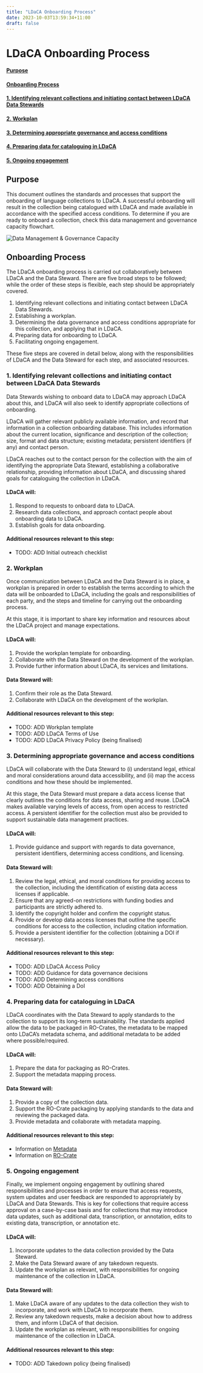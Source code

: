 ```yaml
---
title: "LDaCA Onboarding Process"
date: 2023-10-03T13:59:34+11:00
draft: false
---
```


# LDaCA Onboarding Process

#### [Purpose](#purpose-1)
#### [Onboarding Process](#onboarding-process-1)
#### [1. Identifying relevant collections and initiating contact between LDaCA Data Stewards](#1-identifying-relevant-collections-and-initiating-contact-between-ldaca-data-stewards-1)
#### [2. Workplan](#2-workplan-1)
#### [3. Determining appropriate governance and access conditions](#3-determining-appropriate-governance-and-access-conditions-1)
#### [4. Preparing data for cataloguing in LDaCA](#4-preparing-data-for-cataloguing-in-ldaca-1)
#### [5. Ongoing engagement](#5-ongoing-engagement-1)

## Purpose

This document outlines the standards and processes that support the onboarding of language collections to LDaCA. A successful onboarding will result in the collection being catalogued with LDaCA and made available in accordance with the specified access conditions. To determine if you are ready to onboard a collection, check this data management and governance capacity flowchart.

![Data Management & Governance Capacity](/content/using-ldaca/ldaca-onboarding-process/DataManagement&GovernanceCapacity.jpg)

## Onboarding Process

The LDaCA onboarding process is carried out collaboratively between LDaCA and the Data Steward. There are five broad steps to be followed; while the order of these steps is flexible, each step should be appropriately covered.

1. Identifying relevant collections and initiating contact between LDaCA Data Stewards.
2. Establishing a workplan.
3. Determining the data governance and access conditions appropriate for this collection, and applying that in LDaCA.
4. Preparing data for onboarding to LDaCA.
5. Facilitating ongoing engagement.

These five steps are covered in detail below, along with the responsibilities of LDaCA and the Data Steward for each step, and associated resources.

### 1. Identifying relevant collections and initiating contact between LDaCA Data Stewards

Data Stewards wishing to onboard data to LDaCA may approach LDaCA about this, and LDaCA will also seek to identify appropriate collections of onboarding.

LDaCA will gather relevant publicly available information, and record that information in a collection onboarding database. This includes information about the current location, significance and description of the collection; size, format and data structure; existing metadata; persistent identifiers (if any) and contact person.

LDaCA reaches out to the contact person for the collection with the aim of identifying the appropriate Data Steward, establishing a collaborative relationship, providing information about LDaCA, and discussing shared goals for cataloguing the collection in LDaCA.

#### LDaCA will:
1. Respond to requests to onboard data to LDaCA.
2. Research data collections, and approach contact people about onboarding data to LDaCA.
3. Establish goals for data onboarding.

#### Additional resources relevant to this step:
- TODO: ADD Initial outreach checklist

### 2. Workplan

Once communication between LDaCA and the Data Steward is in place, a workplan is prepared in order to establish the terms according to which the data will be onboarded to LDaCA, including the goals and responsibilities of each party, and the steps and timeline for carrying out the onboarding process.

At this stage, it is important to share key information and resources about the LDaCA project and manage expectations.

#### LDaCA will:
1. Provide the workplan template for onboarding.
2. Collaborate with the Data Steward on the development of the workplan.
3. Provide further information about LDaCA, its services and limitations.

#### Data Steward will:
1. Confirm their role as the Data Steward.
2. Collaborate with LDaCA on the development of the workplan.

#### Additional resources relevant to this step:
- TODO: ADD Workplan template
- TODO: ADD LDaCA Terms of Use
- TODO: ADD LDaCA Privacy Policy (being finalised)

### 3. Determining appropriate governance and access conditions

LDaCA will collaborate with the Data Steward to (i) understand legal, ethical and moral considerations around data accessibility, and (ii) map the access conditions and how these should be implemented.

At this stage, the Data Steward must prepare a data access license that clearly outlines the conditions for data access, sharing and reuse. LDaCA makes available varying levels of access, from open access to restricted access.
A persistent identifier for the collection must also be provided to support sustainable data management practices.

#### LDaCA will:
1. Provide guidance and support with regards to data governance, persistent identifiers, determining access conditions, and licensing.

#### Data Steward will:
1. Review the legal, ethical, and moral conditions for providing access to the collection, including the identification of existing data access licenses if applicable.
2. Ensure that any agreed-on restrictions with funding bodies and participants are strictly adhered to.
3. Identify the copyright holder and confirm the copyright status.
4. Provide or develop data access licenses that outline the specific conditions for access to the collection, including citation information.
5. Provide a persistent identifier for the collection (obtaining a DOI if necessary).

#### Additional resources relevant to this step:
- TODO: ADD LDaCA Access Policy
- TODO: ADD Guidance for data governance decisions
- TODO: ADD Determining access conditions
- TODO: ADD Obtaining a DoI

### 4. Preparing data for cataloguing in LDaCA

LDaCA coordinates with the Data Steward to apply standards to the collection to support its long-term sustainability. The standards applied allow the data to be packaged in RO-Crates, the metadata to be mapped onto LDaCA’s metadata schema, and additional metadata to be added where possible/required.

#### LDaCA will:
1. Prepare the data for packaging as RO-Crates.
2. Support the metadata mapping process.

#### Data Steward will:
1. Provide a copy of the collection data.
2. Support the RO-Crate packaging by applying standards to the data and reviewing the packaged data.
3. Provide metadata and collaborate with metadata mapping.

#### Additional resources relevant to this step:
- Information on [Metadata](https://www.ldaca.edu.au/background/metadata/)
- Information on [RO-Crate](https://www.ldaca.edu.au/background/technologies/)

### 5. Ongoing engagement

Finally, we implement ongoing engagement by outlining shared responsibilities and processes in order to ensure that access requests, system updates and user feedback are responded to appropriately by LDaCA and Data Stewards. This is key for collections that require access approval on a case-by-case basis and for collections that may introduce data updates, such as additional data, transcription, or annotation, edits to existing data, transcription, or annotation etc.

#### LDaCA will:
1. Incorporate updates to the data collection provided by the Data Steward.
2. Make the Data Steward aware of any takedown requests.
3. Update the workplan as relevant, with responsibilities for ongoing maintenance of the collection in LDaCA.

#### Data Steward will:
1. Make LDaCA aware of any updates to the data collection they wish to incorporate, and work with LDaCA to incorporate them.
2. Review any takedown requests, make a decision about how to address them, and inform LDaCA of that decision.
3. Update the workplan as relevant, with responsibilities for ongoing maintenance of the collection in LDaCA.

#### Additional resources relevant to this step:
- TODO: ADD Takedown policy (being finalised)